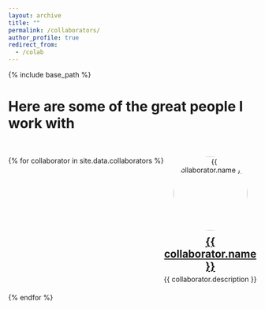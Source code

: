 ```yaml
---
layout: archive
title: ""
permalink: /collaborators/
author_profile: true
redirect_from:
  - /colab
---
```


{% include base_path %}

Here are some of the great people I work with
======
&nbsp;
<style>
  .collaborator-container {
    display: flex;
    flex-wrap: wrap;
    justify-content: space-between;
  }
  .collaborator {
    flex: 1 0 30%;
    box-sizing: border-box;
    margin-bottom: 20px;
    text-align: center;
  }
  .collaborator img {
    width: 150px;
    height: 150px;
    object-fit: cover;
    border-radius: 50%;
  }
  .collaborator h2 {
    margin: 10px 0 5px;
  }
  .collaborator p {
    margin: 0;
  }
</style>

<div class="collaborator-container">
  {% for collaborator in site.data.collaborators %}
  <div class="collaborator">
    <img src="{{ site.baseurl }}/images/{{ collaborator.picture }}" alt="{{ collaborator.name }}">
    <h2><a href="{{ collaborator.link }}">{{ collaborator.name }}</a></h2>
    <p>{{ collaborator.description }}</p>
  </div>
  {% endfor %}
</div>
